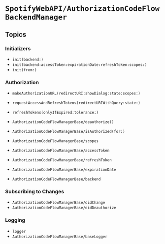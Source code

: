# ``SpotifyWebAPI/AuthorizationCodeFlowBackendManager``

## Topics

### Initializers

- ``init(backend:)``
- ``init(backend:accessToken:expirationDate:refreshToken:scopes:)``
- ``init(from:)``

### Authorization

- ``makeAuthorizationURL(redirectURI:showDialog:state:scopes:)``
- ``requestAccessAndRefreshTokens(redirectURIWithQuery:state:)``
- ``refreshTokens(onlyIfExpired:tolerance:)``

- ``AuthorizationCodeFlowManagerBase/deauthorize()``
- ``AuthorizationCodeFlowManagerBase/isAuthorized(for:)``

- ``AuthorizationCodeFlowManagerBase/scopes``
- ``AuthorizationCodeFlowManagerBase/accessToken``
- ``AuthorizationCodeFlowManagerBase/refreshToken``
- ``AuthorizationCodeFlowManagerBase/expirationDate``
- ``AuthorizationCodeFlowManagerBase/backend``

### Subscribing to Changes

- ``AuthorizationCodeFlowManagerBase/didChange``
- ``AuthorizationCodeFlowManagerBase/didDeauthorize``

### Logging

- ``logger``
- ``AuthorizationCodeFlowManagerBase/baseLogger``
